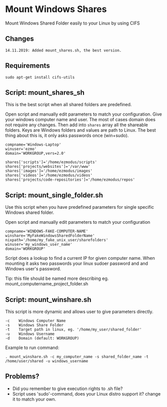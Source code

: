 # Mount Windows Shares

Mount Windows Shared Folder easily to your Linux by using CIFS

## Changes

    14.11.2019: Added mount_shares.sh, the best version.

## Requirements

    sudo apt-get install cifs-utils

## Script: **mount_shares_sh**

This is the best script when all shared folders are predefined.

Open script and manually edit parameters to match your configuration. Give your windows computer name and user. The most of cases domain does not require any changes. Then add into `shares` array all the shareable folders. Keys are Windows folders and values are path to Linux. The best thing about this is, it only asks passwords once (win+sudo).

    compname='Windows-Laptop'
    winuser='ezmo'
    domain='WORKGROUP,vers=2.0'

    shares['scripts']='/home/ezmodus/scripts'
    shares['projects/websites']='/var/www'
    shares['images']='/home/ezmodus/images'
    shares['videos']='/home/ezmodus/videos'
    shares['projects/code-repositories']='/home/ezmodus/repos'

## Script: **mount_single_folder.sh**

Use this script when you have predefined parameters for single specific Windows shared folder.

Open script and manually edit parameters to match  your configuration

    compname='WINDOWS-FAKE-COMPUTER-NAME'
    winshare='MyFakeWindowsSharedFolderName'
    nixpath='/home/my_fake_unix_user/sharefolders'
    winuser='my_windows_user_name'
    domain='WORKGROUP'

Script does a lookup to find a current IP for given computer name. When mounting it asks two passwords your linux sudoer password and and Windows user's password.

Tip: this file should be named more describing eg. mount_computername_project_folder.sh

## Script: **mount_winshare.sh**

This script is more dynamic and allows user to give parameters directly.

    -c    Windows Computer Name
    -s    Windows Share Folder
    -t    Target path in linux, eg. '/home/my_user/shared_folder'
    -u    Windows Username
    -d    Domain (default: WORKGROUP)

Example to run command:

    . mount_winshare.sh -c my_computer_name -s shared_folder_name -t /home/user/shared -u windows_username

## Problems?

* Did you remember to give execution rights to .sh file?
* Script uses 'sudo'-command, does your Linux distro support it? change it to match your own.
